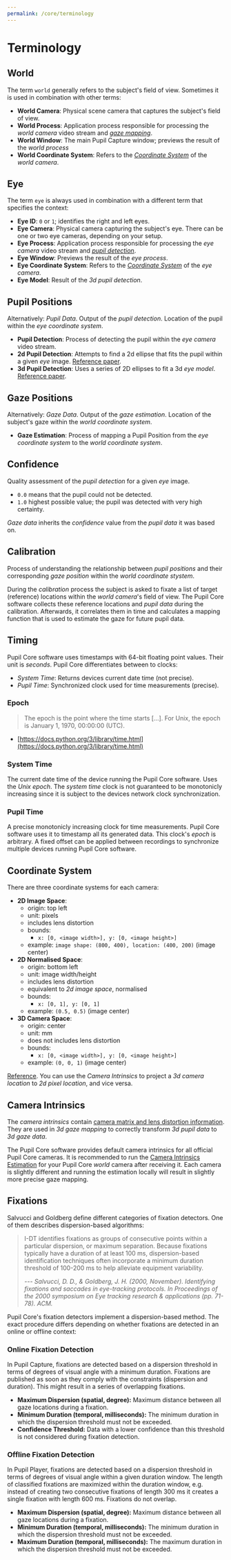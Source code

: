```yaml
---
permalink: /core/terminology
---
```


# Terminology

## World
The term `world` generally refers to the subject's field of view. Sometimes it is used
in combination with other terms:

- **World Camera**: Physical scene camera that captures the subject's field of view.
- **World Process**: Application process responsible for processing the _world camera_
    video stream and [_gaze mapping_](#gaze-positions).
- **World Window**: The main Pupil Capture window; previews the result of the _world process_
- **World Coordinate System**: Refers to the [_Coordinate System_](#coordinate-system) of the _world camera_.

## Eye
The term `eye` is always used in combination with a different term that specifies the context:

- **Eye ID**: `0` or `1`; identifies the right and left eyes.
- **Eye Camera**: Physical camera capturing the subject's eye. There can be one or two
    eye cameras, depending on your setup.
- **Eye Process**: Application process responsible for processing the _eye camera_ video
    stream and [_pupil detection_](#pupil-positions).
- **Eye Window**: Previews the result of the _eye process_.
- **Eye Coordinate System**: Refers to the [_Coordinate System_](#coordinate-system) of the _eye camera_.
- **Eye Model**: Result of the _3d pupil detection_.

## Pupil Positions
Alternatively: _Pupil Data_. Output of the _pupil detection_. Location of the pupil
within the _eye coordinate system_.

- **Pupil Detection**: Process of detecting the pupil within the _eye camera_ video stream.
- **2d Pupil Detection**: Attempts to find a 2d ellipse that fits the pupil within a given _eye_ image.
    [Reference paper](https://arxiv.org/pdf/1405.0006.pdf).
- **3d Pupil Detection**: Uses a series of 2D ellipses to fit a 3d _eye model_.
    [Reference paper](https://www.researchgate.net/profile/Lech_Swirski/publication/264658852_A_fully-automatic_temporal_approach_to_single_camera_glint-free_3D_eye_model_fitting/links/53ea3dbf0cf28f342f418dfe/A-fully-automatic-temporal-approach-to-single-camera-glint-free-3D-eye-model-fitting.pdf).

## Gaze Positions
Alternatively: _Gaze Data_. Output of the _gaze estimation_. Location of the subject's
gaze within the _world coordinate system_.

- **Gaze Estimation**: Process of mapping a Pupil Position from the _eye coordinate system_
    to the _world coordinate system_.

## Confidence

Quality assessment of the _pupil detection_ for a given _eye_ image.
- `0.0` means that the pupil could not be detected.
- `1.0` highest possible value; the pupil was detected with very high certainty.

_Gaze data_ inherits the _confidence_ value from the _pupil data_ it was based on.

## Calibration

Process of understanding the relationship between _pupil positions_ and their
corresponding _gaze position_ within the _world coordinate stystem_.

During the _calibration_ process the subject is asked to fixate a list of target
(reference) locations within the _world camera_'s field of view. The Pupil Core software
collects these reference locations and _pupil data_ during the calibration. Afterwards,
it correlates them in time and calculates a mapping function that is used to estimate
the gaze for future pupil data.

## Timing

Pupil Core software uses timestamps with 64-bit floating point values. Their unit is
_seconds_. Pupil Core differentiates between to clocks:

- _System Time_: Returns devices current date time (not precise).
- _Pupil Time_: Synchronized clock used for time measurements (precise).

### Epoch

> The epoch is the point where the time starts [...]. For Unix,
the epoch is January 1, 1970, 00:00:00 (UTC).
- [https://docs.python.org/3/library/time.html](https://docs.python.org/3/library/time.html)

### System Time

The current date time of the device running the Pupil Core software. Uses the _Unix epoch_.
The _system time_ clock is not guaranteed to be monotonicly increasing since it is
subject to the devices network clock synchronization. 

### Pupil Time

A precise monotonicly increasing clock for time measurements. Pupil Core software uses
it to timestamp all its generated data. This clock's _epoch_ is arbitrary. A fixed offset
can be applied between recordings to synchronize multiple devices running Pupil Core
software.

## Coordinate System

There are three coordinate systems for each camera:

- **2D Image Space**:
    - origin: top left
    - unit: pixels
    - includes lens distortion
    - bounds:
        - `x: [0, <image width>], y: [0, <image height>]`
    - example: `image shape: (800, 400), location: (400, 200)` (image center)
- **2D Normalised Space**:
    - origin: bottom left
    - unit: image width/height
    - includes lens distortion
    - equivalent to _2d image space_, normalised
    - bounds:
        - `x: [0, 1], y: [0, 1]`
    - example: `(0.5, 0.5)` (image center)
- **3D Camera Space**:
    - origin: center
    - unit: mm
    - does not includes lens distortion 
    - bounds:
        - `x: [0, <image width>], y: [0, <image height>]`
    - example: `(0, 0, 1)` (image center)

[Reference](https://docs.opencv.org/2.4/modules/calib3d/doc/camera_calibration_and_3d_reconstruction.html).
You can use the _Camera Intrinsics_ to project a _3d camera location_ to _2d pixel location_, and vice versa.

## Camera Intrinsics

The _camera intrinsics_ contain [camera matrix and lens distortion information](https://docs.opencv.org/2.4/modules/calib3d/doc/camera_calibration_and_3d_reconstruction.html).
They are used in _3d gaze mapping_ to correctly transform _3d pupil data_ to _3d gaze data_.

The Pupil Core software provides default camera intrinsics for all official Pupil Core
cameras. It is recommended to run the [Camera Intrinsics Estimation](/core/software/pupil-capture/#camera-intrinsics-estimation)
for your Pupil Core _world_ camera after receiving it. Each camera is slightly different
and running the estimation locally will result in slightly more precise gaze mapping.

## Fixations

Salvucci and Goldberg define different categories of fixation detectors. One of them describes dispersion-based algorithms:

> I-DT identifies fixations as groups of consecutive points within a particular dispersion, or maximum separation. Because fixations typically have a duration of at least 100 ms, dispersion-based identification techniques often incorporate a minimum duration threshold of 100-200 ms to help alleviate equipment variability.
> 
> *--- Salvucci, D. D., & Goldberg, J. H. (2000, November). Identifying fixations and saccades in eye-tracking protocols. In Proceedings of the 2000 symposium on Eye tracking research & applications (pp. 71-78). ACM.*

Pupil Core's fixation detectors implement a dispersion-based method. The exact procedure differs depending on whether fixations are detected in an online or offline context:

### Online Fixation Detection

In Pupil Capture, fixations are detected based on a dispersion threshold in terms of degrees of visual angle with a minimum duration. Fixations are published as soon as they comply with the constraints (dispersion and duration). This might result in a series of overlapping fixations.

- **Maximum Dispersion (spatial, degree):** Maximum distance between all gaze locations during a fixation.
- **Minimum Duration (temporal, milliseconds):** The minimum duration in which the dispersion threshold must not be exceeded.
- **Confidence Threshold:** Data with a lower confidence than this threshold is not considered during fixation detection.

### Offline Fixation Detection

In Pupil Player, fixations are detected based on a dispersion threshold in terms of degrees of visual angle within a given duration window. The length of classified fixations are maximized within the duration window, e.g. instead of creating two consecutive fixations of length 300 ms it creates a single fixation with length 600 ms. Fixations do not overlap.

- **Maximum Dispersion (spatial, degree):** Maximum distance between all gaze locations during a fixation.
- **Minimum Duration (temporal, milliseconds):** The minimum duration in which the dispersion threshold must not be exceeded.
- **Maximum Duration (temporal, milliseconds):** The maximum duration in which the dispersion threshold must not be exceeded.
